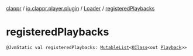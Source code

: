 [clappr](../../index.md) / [io.clappr.player.plugin](../index.md) / [Loader](index.md) / [registeredPlaybacks](.)

# registeredPlaybacks

`@JvmStatic val registeredPlaybacks: `[`MutableList`](https://kotlinlang.org/api/latest/jvm/stdlib/kotlin.collections/-mutable-list/index.html)`<`[`KClass`](https://kotlinlang.org/api/latest/jvm/stdlib/kotlin.reflect/-k-class/index.html)`<out `[`Playback`](../../io.clappr.player.components/-playback/index.md)`>>`